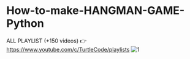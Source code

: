 # How-to-make-HANGMAN-GAME-Python
ALL PLAYLIST (+150 videos) 👉 https://www.youtube.com/c/TurtleCode/playlists
![1](https://user-images.githubusercontent.com/85156399/174228790-63a41be0-a281-4a86-a1e2-7ca05ec046af.png)
